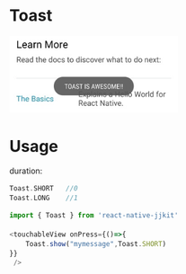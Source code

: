 # Toast

<img src="../images/androidtoast.jpg" width="300" />

# Usage

duration:

```swift
Toast.SHORT   //0
Toast.LONG    //1 

```


```javascript
import { Toast } from 'react-native-jjkit'

<touchableView onPress={()=>{
    Toast.show("mymessage",Toast.SHORT)
}} 
 />



```


